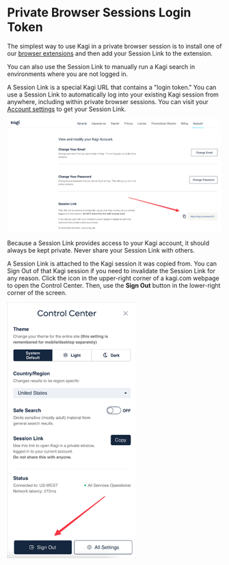 # Private Browser Sessions Login Token

The simplest way to use Kagi in a private browser session is to install one of our [browser extensions](../getting-started/setting-default.md#browser_extension) and then add your Session Link to the extension.

You can also use the Session Link to manually run a Kagi search in environments where you are not logged in. 

A Session Link is a special Kagi URL that contains a "login token." You can use a Session Link to automatically log into your existing Kagi session from anywhere, including within private browser sessions. You can visit your [Account settings](https://kagi.com/settings?p=user_details) to get your Session Link.

<img src="./media/session_link.png" width="500" alt="Session Link"><br />

Because a Session Link provides access to your Kagi account, it should always be kept private. Never share your Session Link with others.

A Session Link is attached to the Kagi session it was copied from. You can Sign Out of that Kagi session if you need to invalidate the Session Link for any reason. Click the icon in the upper-right corner of a kagi.com webpage to open the Control Center. Then, use the **Sign Out** button in the lower-right corner of the screen.

<img src="./media/sign_out.png" width="300" alt="Sign Out"><br />
